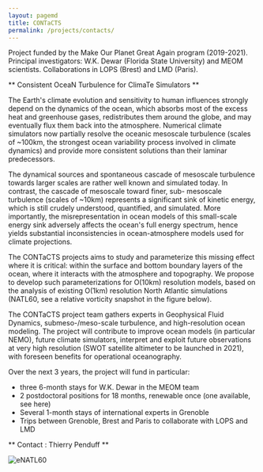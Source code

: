 ```yaml
---
layout: pagemd
title: CONTaCTS
permalink: /projects/contacts/
---
```


Project funded by the Make Our Planet Great Again program (2019-2021). Principal investigators: W.K. Dewar (Florida State University) and MEOM scientists. Collaborations in LOPS (Brest) and LMD (Paris).

** Consistent OceaN Turbulence for ClimaTe Simulators **

The Earth's climate evolution and sensitivity to human influences strongly depend on the dynamics of the ocean, which absorbs most of the excess heat and greenhouse gases, redistributes them around the globe, and may eventually flux them back into the atmosphere. Numerical climate simulators now partially resolve the oceanic mesoscale turbulence (scales of ~100km, the strongest ocean variability process involved in climate dynamics) and provide more consistent solutions than their laminar predecessors.

The dynamical sources and spontaneous cascade of mesoscale turbulence towards larger scales are rather well known and simulated today. In contrast, the cascade of mesoscale toward finer, sub- mesoscale turbulence (scales of ~10km) represents a significant sink of kinetic energy, which is still crudely understood, quantified, and simulated. More importantly, the misrepresentation in ocean models of this small-scale energy sink adversely affects the ocean's full energy spectrum, hence yields substantial inconsistencies in ocean-atmosphere models used for climate projections.

The CONTaCTS projects aims to study and parameterize this missing effect where it is critical: within the surface and bottom boundary layers of the ocean, where it interacts with the atmosphere and topography. We propose to develop such parameterizations for O(10km) resolution models, based on the analysis of existing O(1km) resolution North Atlantic simulations (NATL60, see a relative vorticity snapshot in the figure below).

The CONTaCTS project team gathers experts in Geophysical Fluid Dynamics, submeso-/meso-scale turbulence, and high-resolution ocean modeling. The project will contribute to improve ocean models (in particular NEMO), future climate simulators, interpret and exploit future observations at very high resolution (SWOT satellite altimeter to be launched in 2021), with foreseen benefits for operational oceanography.

Over the next 3 years, the project will fund in particular:
- three 6-month stays for W.K. Dewar in the MEOM team
- 2 postdoctoral positions for 18 months, renewable once (one available, see here)
- Several 1-month stays of international experts in Grenoble
- Trips between Grenoble, Brest and Paris to collaborate with LOPS and LMD 

** Contact : Thierry Penduff **


<img class="img-responsive img-centered" src="https://meom-group.github.io/assets/img/projects/contacts.png" alt="eNATL60"/>


